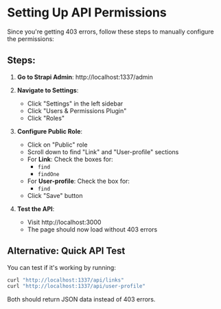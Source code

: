 # Setting Up API Permissions

Since you're getting 403 errors, follow these steps to manually configure the permissions:

## Steps:

1. **Go to Strapi Admin**: http://localhost:1337/admin

2. **Navigate to Settings**:
   - Click "Settings" in the left sidebar
   - Click "Users & Permissions Plugin" 
   - Click "Roles"

3. **Configure Public Role**:
   - Click on "Public" role
   - Scroll down to find "Link" and "User-profile" sections
   - For **Link**: Check the boxes for:
     - `find` 
     - `findOne`
   - For **User-profile**: Check the box for:
     - `find`
   - Click "Save" button

4. **Test the API**:
   - Visit http://localhost:3000 
   - The page should now load without 403 errors

## Alternative: Quick API Test
You can test if it's working by running:
```bash
curl "http://localhost:1337/api/links"
curl "http://localhost:1337/api/user-profile"
```

Both should return JSON data instead of 403 errors.